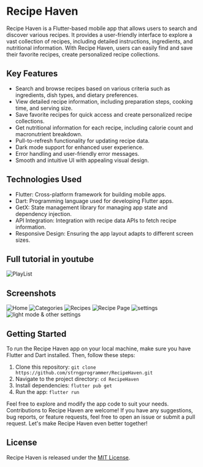 # Recipe Haven

Recipe Haven is a Flutter-based mobile app that allows users to search and discover various recipes. It provides a user-friendly interface to explore a vast collection of recipes, including detailed instructions, ingredients, and nutritional information. With Recipe Haven, users can easily find and save their favorite recipes, create personalized recipe collections.

## Key Features

- Search and browse recipes based on various criteria such as ingredients, dish types, and dietary preferences.
- View detailed recipe information, including preparation steps, cooking time, and serving size.
- Save favorite recipes for quick access and create personalized recipe collections.
- Get nutritional information for each recipe, including calorie count and macronutrient breakdown.
- Pull-to-refresh functionality for updating recipe data.
- Dark mode support for enhanced user experience.
- Error handling and user-friendly error messages.
- Smooth and intuitive UI with appealing visual design.

## Technologies Used

- Flutter: Cross-platform framework for building mobile apps.
- Dart: Programming language used for developing Flutter apps.
- GetX: State management library for managing app state and dependency injection.
- API Integration: Integration with recipe data APIs to fetch recipe information.
- Responsive Design: Ensuring the app layout adapts to different screen sizes.

## Full tutorial in youtube
![PlayList]([screenshots/photo_2023-07-15_18-57-07.jpg](https://youtube.com/playlist?list=PLWp3_-ABH006Ny2WCEEaptMY62mc_h7F4))

## Screenshots

![Home](screenshots/photo_2023-07-15_18-57-07.jpg)
![Categories](screenshots/photo_2023-07-15_18-57-13.jpg)
![Recipes](screenshots/photo_2023-07-15_18-57-19.jpg)
![Recipe Page](screenshots/photo_2023-07-15_18-57-27.jpg)
![settings](screenshots/photo_2023-07-15_18-57-29.jpg)
![light mode & other settings](screenshots/photo_2023-07-15_18-57-31.jpg)

## Getting Started

To run the Recipe Haven app on your local machine, make sure you have Flutter and Dart installed. Then, follow these steps:

1. Clone this repository: `git clone https://github.com/strngprogrammer/RecipeHaven.git`
2. Navigate to the project directory: `cd RecipeHaven`
3. Install dependencies: `flutter pub get`
4. Run the app: `flutter run`

Feel free to explore and modify the app code to suit your needs. Contributions to Recipe Haven are welcome! If you have any suggestions, bug reports, or feature requests, feel free to open an issue or submit a pull request. Let's make Recipe Haven even better together!

## License

Recipe Haven is released under the [MIT License](LICENSE).

